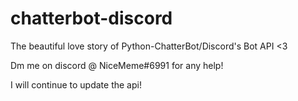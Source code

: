 # chatterbot-discord
The beautiful love story of Python-ChatterBot/Discord's Bot API &lt;3

Dm me on discord @ NiceMeme#6991 for any help!

I will continue to update the api!

